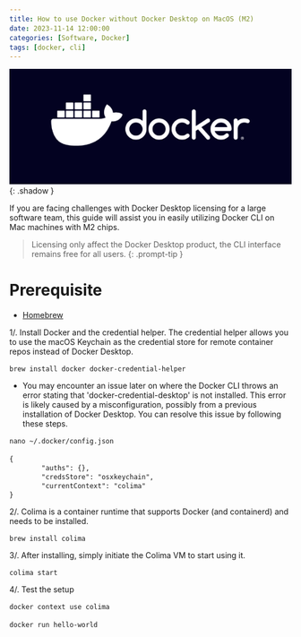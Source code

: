 ```yaml
---
title: How to use Docker without Docker Desktop on MacOS (M2)
date: 2023-11-14 12:00:00
categories: [Software, Docker]
tags: [docker, cli]
---
```

<script defer data-domain="senad-d.github.io" src="https://plus.seki.ink/js/script.js"></script>
![](https://github.com/senad-d/senad-d.github.io/blob/main/_media/images/docker-banner.png?raw=true){: .shadow }

If you are facing challenges with Docker Desktop licensing for a large software team, this guide will assist you in easily utilizing Docker CLI on Mac machines with M2 chips.

> Licensing only affect the Docker Desktop product, the CLI interface remains free for all users.
{: .prompt-tip }

# Prerequisite
  - [Homebrew](https://brew.sh/)

1/. Install Docker and the credential helper. The credential helper allows you to use the macOS Keychain as the credential store for remote container repos instead of Docker Desktop.

```shell
brew install docker docker-credential-helper
```

- You may encounter an issue later on where the Docker CLI throws an error stating that 'docker-credential-desktop' is not installed. This error is likely caused by a misconfiguration, possibly from a previous installation of Docker Desktop. You can resolve this issue by following these steps.

```shell
nano ~/.docker/config.json

{
        "auths": {},
        "credsStore": "osxkeychain",
        "currentContext": "colima"
}
```

2/. Colima is a container runtime that supports Docker (and containerd) and needs to be installed.

```shell
brew install colima
```

3/. After installing, simply initiate the Colima VM to start using it.

```shell
colima start
```

4/. Test the setup

```shell
docker context use colima

docker run hello-world
```